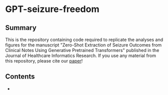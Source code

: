 # GPT-seizure-freedom

## Summary
This is the repository containing code required to replicate the analyses and figures for the manuscript "Zero-Shot Extraction of Seizure Outcomes from Clinical Notes Using Generative Pretrained Transformers" published in the Journal of Healthcare Informatics Research. If you use any material from this repository, please cite our [paper](https://link.springer.com/article/10.1007/s41666-025-00198-5)!

## Contents
*
